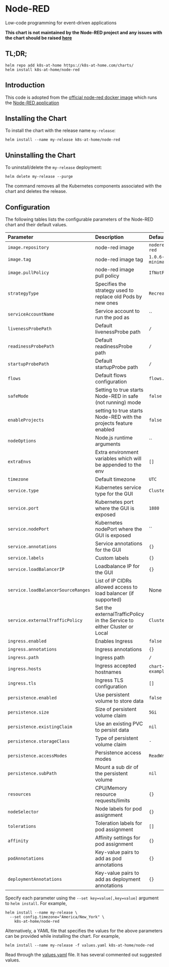 # Node-RED

Low-code programming for event-driven applications

**This chart is not maintained by the Node-RED project and any issues with the chart should be raised [here](https://github.com/k8s-at-home/charts/issues/new)**

## TL;DR;

```shell
helm repo add k8s-at-home https://k8s-at-home.com/charts/
helm install k8s-at-home/node-red
```

## Introduction

This code is adopted from the [official node-red docker image](https://hub.docker.com/r/nodered/node-red/) which runs the [Node-RED application](https://nodered.org/)

## Installing the Chart

To install the chart with the release name `my-release`:

```shell
helm install --name my-release k8s-at-home/node-red
```
## Uninstalling the Chart

To uninstall/delete the `my-release` deployment:

```shell
helm delete my-release --purge
```

The command removes all the Kubernetes components associated with the chart and deletes the release.

## Configuration

The following tables lists the configurable parameters of the Node-RED chart and their default values.

| Parameter                          | Description                                                             | Default                   |
|:---------------------------------- |:----------------------------------------------------------------------- |:------------------------- |
| `image.repository`                 | node-red image                                                          | `nodered/node-red`        |
| `image.tag`                        | node-red image tag                                                      | `1.0.6-12-minimal`        |
| `image.pullPolicy`                 | node-red image pull policy                                              | `IfNotPresent`            |
| `strategyType`                     | Specifies the strategy used to replace old Pods by new ones             | `Recreate`                |
| `serviceAccountName`               | Service account to run the pod as                                       | ``                        |
| `livenessProbePath`                | Default livenessProbe path                                              | `/`                       |
| `readinessProbePath`               | Default readinessProbe path                                             | `/`                       |
| `startupProbePath`                 | Default startupProbe path                                               | `/`                       |
| `flows`                            | Default flows configuration                                             | `flows.json`              |
| `safeMode`                         | Setting to true starts Node-RED in safe (not running) mode              | `false`                   |
| `enableProjects`                   | setting to true starts Node-RED with the projects feature enabled       | `false`                   |
| `nodeOptions`                      | Node.js runtime arguments                                               | ``                        |
| `extraEnvs`                        | Extra environment variables which will be appended to the env           | `[]`                      |
| `timezone`                         | Default timezone                                                        | `UTC`                     |
| `service.type`                     | Kubernetes service type for the GUI                                     | `ClusterIP`               |
| `service.port`                     | Kubernetes port where the GUI is exposed                                | `1880`                    |
| `service.nodePort`                 | Kubernetes nodePort where the GUI is exposed                            | ``                        |
| `service.annotations`              | Service annotations for the GUI                                         | `{}`                      |
| `service.labels`                   | Custom labels                                                           | `{}`                      |
| `service.loadBalancerIP`           | Loadbalance IP for the GUI                                              | `{}`                      |
| `service.loadBalancerSourceRanges` | List of IP CIDRs allowed access to load balancer (if supported)         | None                      |
| `service.externalTrafficPolicy`    | Set the externalTrafficPolicy in the Service to either Cluster or Local | `Cluster`                 |
| `ingress.enabled`                  | Enables Ingress                                                         | `false`                   |
| `ingress.annotations`              | Ingress annotations                                                     | `{}`                      |
| `ingress.path`                     | Ingress path                                                            | `/`                       |
| `ingress.hosts`                    | Ingress accepted hostnames                                              | `chart-example.local`     |
| `ingress.tls`                      | Ingress TLS configuration                                               | `[]`                      |
| `persistence.enabled`              | Use persistent volume to store data                                     | `false`                   |
| `persistence.size`                 | Size of persistent volume claim                                         | `5Gi`                     |
| `persistence.existingClaim`        | Use an existing PVC to persist data                                     | `nil`                     |
| `persistence.storageClass`         | Type of persistent volume claim                                         | `-`                       |
| `persistence.accessModes`          | Persistence access modes                                                | `ReadWriteOnce`           |
| `persistence.subPath`              | Mount a sub dir of the persistent volume                                | `nil`                     |
| `resources`                        | CPU/Memory resource requests/limits                                     | `{}`                      |
| `nodeSelector`                     | Node labels for pod assignment                                          | `{}`                      |
| `tolerations`                      | Toleration labels for pod assignment                                    | `[]`                      |
| `affinity`                         | Affinity settings for pod assignment                                    | `{}`                      |
| `podAnnotations`                   | Key-value pairs to add as pod annotations                               | `{}`                      |
| `deploymentAnnotations`            | Key-value pairs to add as deployment annotations                        | `{}`                      |

Specify each parameter using the `--set key=value[,key=value]` argument to `helm install`. For example,

```shell
helm install --name my-release \
  --set config.timezone="America/New_York" \
    k8s-at-home/node-red
```

Alternatively, a YAML file that specifies the values for the above parameters can be provided while installing the chart. For example,

```shell
helm install --name my-release -f values.yaml k8s-at-home/node-red
```

Read through the [values.yaml](values.yaml) file. It has several commented out suggested values.
